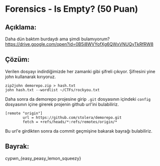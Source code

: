 # Forensics - Is Empty? (50 Puan)

## Açıklama:

Daha dün baktım burdaydı ama şimdi bulamıyorum?
https://drive.google.com/open?id=0B5i8WVYofXg6QWxVNUQyTkRfRW8

## Çözüm:

Verilen dosyayı indirdiğimizde her zamanki gibi şifreli çıkıyor. Şifresini
yine john kullanarak kırıyoruz.

```
zip2john demorepo.zip > hash.txt
john hash.txt --wordlist ~/CTFs/rockyou.txt
```

Daha sonra da demorepo projesine girip ```.git``` dosyasının içindeki ```config```
dosyasının içine girerek projenin github url'ini bulabiliriz.

```
[remote "origin"]
        url = https://github.com/stolera/demorepo.git
        fetch = +refs/heads/*:refs/remotes/origin/*
```

Bu url'e girdikten sonra da commit geçmişine bakarak bayrağı bulabiliriz.

## Bayrak:

cypwn_{easy_peasy_lemon_squeezy}
